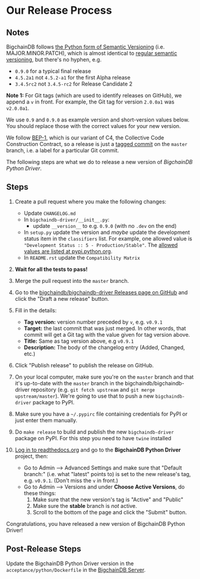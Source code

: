 <!---
Copyright BigchainDB GmbH and BigchainDB contributors
SPDX-License-Identifier: (Apache-2.0 AND CC-BY-4.0)
Code is Apache-2.0 and docs are CC-BY-4.0
--->

# Our Release Process

## Notes

BigchainDB follows
[the Python form of Semantic Versioning](https://packaging.python.org/tutorials/distributing-packages/#choosing-a-versioning-scheme)
(i.e. MAJOR.MINOR.PATCH),
which is almost identical
to [regular semantic versioning](http://semver.org/), but there's no hyphen, e.g.

- `0.9.0` for a typical final release
- `4.5.2a1` not `4.5.2-a1` for the first Alpha release
- `3.4.5rc2` not `3.4.5-rc2` for Release Candidate 2

**Note 1:** For Git tags (which are used to identify releases on GitHub), we append a `v` in front. For example, the Git tag for version `2.0.0a1` was `v2.0.0a1`.

We use `0.9` and `0.9.0` as example version and short-version values below. You should replace those with the correct values for your new version.

We follow [BEP-1](https://github.com/bigchaindb/BEPs/tree/master/1), which is our variant of C4, the Collective Code Construction Contract, so a release is just a [tagged commit](https://git-scm.com/book/en/v2/Git-Basics-Tagging) on the `master` branch, i.e. a label for a particular Git commit.

The following steps are what we do to release a new version of _BigchainDB Python Driver_.

## Steps

1. Create a pull request where you make the following changes:

   - Update `CHANGELOG.md`
   - In `bigchaindb-driver/__init__.py`:
     - update `__version__` to e.g. `0.9.0` (with no `.dev` on the end)
   - In `setup.py` update the version and _maybe_ update the development status item in the `classifiers` list. For example, one allowed value is `"Development Status :: 5 - Production/Stable"`. The [allowed values are listed at pypi.python.org](https://pypi.python.org/pypi?%3Aaction=list_classifiers).
   - In `README.rst` update the `Compatibility Matrix`

1. **Wait for all the tests to pass!**
1. Merge the pull request into the `master` branch.
1. Go to the [bigchaindb/bigchaindb-driver Releases page on GitHub](https://github.com/bigchaindb/bigchaindb-driver/releases)
   and click the "Draft a new release" button.
1. Fill in the details:
   - **Tag version:** version number preceded by `v`, e.g. `v0.9.1`
   - **Target:** the last commit that was just merged. In other words, that commit will get a Git tag with the value given for tag version above.
   - **Title:** Same as tag version above, e.g `v0.9.1`
   - **Description:** The body of the changelog entry (Added, Changed, etc.)
1. Click "Publish release" to publish the release on GitHub.
1. On your local computer, make sure you're on the `master` branch and that it's up-to-date with the `master` branch in the bigchaindb/bigchaindb-driver repository (e.g. `git fetch upstream` and `git merge upstream/master`). We're going to use that to push a new `bigchaindb-driver` package to PyPI.
1. Make sure you have a `~/.pypirc` file containing credentials for PyPI or just enter them manually.
1. Do `make release` to build and publish the new `bigchaindb-driver` package on PyPI.
    For this step you need to have `twine` installed
1. [Log in to readthedocs.org](https://readthedocs.org/accounts/login/) and go to the **BigchainDB Python Driver** project, then:
   - Go to Admin --> Advanced Settings
     and make sure that "Default branch:" (i.e. what "latest" points to)
     is set to the new release's tag, e.g. `v0.9.1`.
     (Don't miss the `v` in front.)
   - Go to Admin --> Versions
     and under **Choose Active Versions**, do these things:
     1. Make sure that the new version's tag is "Active" and "Public"
     1. Make sure the **stable** branch is _not_ active.
     1. Scroll to the bottom of the page and click the "Submit" button.

Congratulations, you have released a new version of BigchainDB Python Driver!

## Post-Release Steps
Update the BigchainDB Python Driver version in the `acceptance/python/Dockerfile` in the [BigchainDB Server](https://github.com/bigchaindb/bigchaindb).


